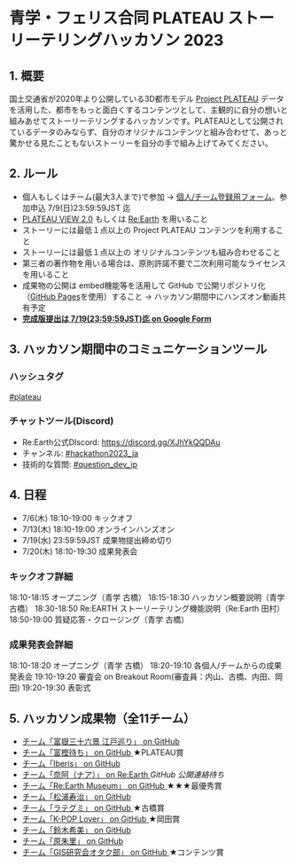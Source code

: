 # 青学・フェリス合同 PLATEAU ストーリーテリングハッカソン 2023

## 1. 概要
国土交通省が2020年より公開している3D都市モデル [Project PLATEAU](https://www.mlit.go.jp/plateau/) データを活用した、都市をもっと面白くするコンテンツとして、主観的に自分の想いと組みあせてストーリーテリングするハッカソンです。PLATEAUとして公開されているデータのみならず、自分のオリジナルコンテンツと組み合わせて、あっと驚かせる見たこともないストーリーを自分の手で組み上げてみてください。

## 2. ルール
* 個人もしくはチーム(最大3人まで)で参加 → [個人/チーム登録用フォーム](https://forms.gle/hTt5zaxzLRRB7nHw8)。参加申込 7/9(日)23:59:59JST 迄 
* [PLATEAU VIEW 2.0](https://www.mlit.go.jp/plateau/plateau-view-app/) もしくは [Re:Earth](https://reearth.io/ja/) を用いること
* ストーリーには最低１点以上の Project PLATEAU コンテンツを利用すること
* ストーリーには最低１点以上の オリジナルコンテンツも組み合わせること
* 第三者の著作物を用いる場合は、原則許諾不要で二次利用可能なライセンスを用いること
* 成果物の公開は embed機能等を活用して GitHub で公開リポジトリ化（[GitHub Pages](https://docs.github.com/ja/pages/getting-started-with-github-pages/about-github-pages)を使用）すること → ハッカソン期間中にハンズオン動画共有予定
* **[完成版提出は 7/19(23:59:59JST)迄 on Google Form](https://forms.gle/utwf2xauhG6p3bxg6)**



## 3. ハッカソン期間中のコミュニケーションツール
### ハッシュタグ
[#plateau](https://twitter.com/search?q=%23plateau)

### チャットツール(Discord)
* Re:Earth公式DIscord: https://discord.gg/XJhYkQQDAu
* チャンネル: [#hackathon2023_ja](https://discord.com/channels/870497079166910514/1126394231204872192) 
* 技術的な質問: [#question_dev_jp](https://discord.com/channels/870497079166910514/872736970860814356)

## 4. 日程
* 7/6(木) 18:10-19:00 キックオフ
* 7/13(木) 18:10-19:00 オンラインハンズオン
* 7/19(水) 23:59:59JST 成果物提出締め切り
* 7/20(木) 18:10-19:30 成果発表会

### キックオフ詳細
18:10-18:15 オープニング（青学 古橋）
18:15-18:30 ハッカソン概要説明（青学 古橋）
18:30-18:50 Re:EARTH ストーリーテリング機能説明（Re:Earth 田村）
18:50-19:00 質疑応答・クロージング（青学 古橋）

### 成果発表会詳細
18:10-18:20 オープニング（青学 古橋）
18:20-19:10 各個人/チームからの成果発表会
19:10-19:20 審査会 on Breakout Room(審査員：内山、古橋、内田、岡田)
19:20-19:30 表彰式

## 5. ハッカソン成果物（全11チーム）
 * [チーム「富嶽三十六景 江戸巡り」 on GitHub ](https://akidinosaurs.github.io/samplestorytelling/)
 * [チーム「富樫待ち」 on GitHub ](https://kk-kkch03.github.io/PLATEAUstorytellingHackathon_2023/) ★PLATEAU賞
 * [チーム「Iberis」 on GitHub ](hsyuk.github.io/Iberistory/)
 * [チーム「奈阿（ナア）」 on Re:Earth ](https://cgjfhhbifg.reearth.io) *GitHub 公開連絡待ち*
 * [チーム「Re:Earth Museum」 on GitHub ](https://uc0101ym.github.io/StorytellingEDO/) ★★★最優秀賞
 * [チーム「松浦寿治」 on GitHub ](https://toshiharu-matsuura.github.io/asukastorytelling/)
 * [チーム「ラテグミ」 on GitHub ](https://zawa11.github.io/rategumi_storytelling/) ★古橋賞
 * [チーム「K-POP Lover」 on GitHub ](https://yosi0530.github.io/Re-Earth-Hackathon/) ★岡田賞
 * [チーム「鈴木希美」 on GitHub ](https://nozzlepazzle.github.io/Nozomisreearth/)
 * [チーム「原朱里」 on GitHub ](https://akarihara0213.github.io/Storytelling/)
 * [チーム「GIS研究会オタク部」 on GitHub ](https://chanceuxlife.github.io/storytelling_teamGISotaku/) ★コンテンツ賞

